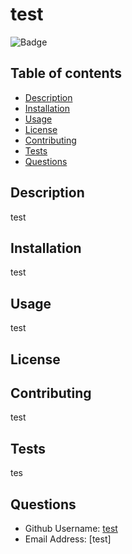# test
  
  <!-- License Badge Section -->
  ![Badge]()

  ## Table of contents
  * [Description](#description)
  * [Installation](#installation)
  * [Usage](#usage)
  * [License](#license)
  * [Contributing](#contributing)
  * [Tests](#tests)
  * [Questions](#credit)

  ## Description
  test

  ## Installation
  test

  ## Usage
  test

  ## License
    

  ## Contributing
  test

  ## Tests
  tes

  ## Questions
  * Github Username: [test](https://github.com/test)
  * Email Address: [test]
